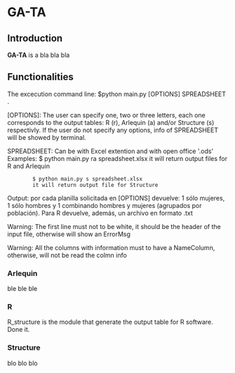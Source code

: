 # GA-TA 

## Introduction
**GA-TA** is a bla bla bla

## Functionalities

The excecution command line: $python main.py [OPTIONS] SPREADSHEET . 

[OPTIONS]: The user can specify one, two or three letters, each one corresponds to the output tables: R (r), Arlequin (a) and/or Structure (s) respectivly. If the user do not specify any options, info of SPREADSHEET will be showed by terminal. 

SPREADSHEET: Can be with Excel extention and with open office '.ods'
Examples:	$ python main.py ra spreadsheet.xlsx
			it will return output files for R and Arlequin

			$ python main.py s spreadsheet.xlsx
			it will return output file for Structure
			
Output: por cada planilla solicitada en [OPTIONS] devuelve: 1 sólo mujeres, 1 sólo hombres y 1 combinando hombres y mujeres (agrupados por población). Para R devuelve, además, un archivo en formato .txt 
		
Warning: The first line must not to be white, it should be the header of the input file, otherwise will show an ErrorMsg

Warning: All the columns with information must to have a NameColumn, otherwise, will not be read the colmn info

### Arlequin
ble ble ble

### R

R_structure is the module that generate the output table for R software. Done it.

### Structure
blo blo blo
